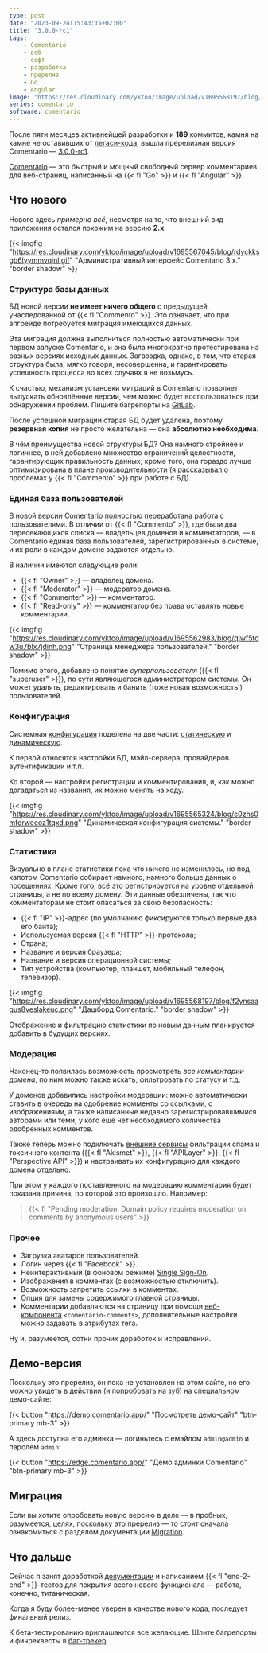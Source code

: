 ```yaml
---
type: post
date: "2023-09-24T15:43:15+02:00"
title: "3.0.0-rc1"
tags:
    - Comentario
    - веб
    - софт
    - разработка
    - пререлиз
    - Go
    - Angular
image: "https://res.cloudinary.com/yktoo/image/upload/v1695568197/blog/f2ynsaagus8veslakeuc.png"
series: comentario
software: comentario
---
```


После пяти месяцев активнейшей разработки и **189** коммитов, камня на камне не оставивших от [легаси-кода](0862), вышла пререлизная версия Comentario — [3.0.0-rc1](https://gitlab.com/comentario/comentario/-/releases/v3.0.0-rc1). 

[Comentario](/software/comentario) — это быстрый и мощный свободный сервер комментариев для веб-страниц, написанный на {{< fl "Go" >}} и {{< fl "Angular" >}}.

## Что нового

<!--more-->

Нового здесь *примерно всё*, несмотря на то, что внешний вид приложения остался похожим на версию **2.x**.

{{< imgfig "https://res.cloudinary.com/yktoo/image/upload/v1695567045/blog/rdyckksgb6lyymmvqjnl.gif" "Административный интерфейс Comentario 3.x." "border shadow" >}}

### Структура базы данных

БД новой версии **не имеет ничего общего** с предыдущей, унаследованной от {{< fl "Commento" >}}. Это означает, что при апгрейде потребуется миграция имеющихся данных.

Эта миграция должна выполниться полностью автоматически при первом запуске Comentario, и она была многократно протестирована на разных версиях исходных данных. Загвоздка, однако, в том, что старая структура была, мягко говоря, несовершенна, и гарантировать успешность процесса во всех случаях я не возьмусь.

К счастью, механизм установки миграций в Comentario позволяет выпускать обновлённые версии, чем можно будет воспользоваться при обнаружении проблем. Пишите багрепорты на [GitLab](https://gitlab.com/comentario/comentario/-/issues).

После успешной миграции старая БД будет удалена, поэтому **резервная копия** не просто желательна — она **абсолютно необходима**.

В чём преимущества новой структуры БД? Она намного стройнее и логичнее, в ней добавлено множество ограничений целостности, гарантирующих правильность данных; кроме того, она гораздо лучше оптимизирована в плане производительности (я [рассказывал](0862) о проблемах у {{< fl "Commento" >}} при работе с БД).

### Единая база пользователей

В новой версии Comentario полностью переработана работа с пользователями. В отличии от {{< fl "Commento" >}}, где были два пересекающихся списка — владельцев доменов и комментаторов, — в Comentario единая база пользователей, зарегистрированных в системе, и их роли в каждом домене задаются отдельно.

В наличии имеются следующие роли:

* {{< fl "Owner" >}} — владелец домена.
* {{< fl "Moderator" >}} — модератор домена.
* {{< fl "Commenter" >}} — комментатор.
* {{< fl "Read-only" >}} — комментатор без права оставлять новые комментарии.

{{< imgfig "https://res.cloudinary.com/yktoo/image/upload/v1695562983/blog/qiwf5tdw3u7blx7jdinh.png" "Страница менеджера пользователей." "border shadow" >}}

Помимо этого, добавлено понятие *суперпользователя* ({{< fl "superuser" >}}), по сути являющегося администратором системы. Он может удалять, редактировать и банить (тоже новая возможность!) пользователей.

### Конфигурация

Системная [конфигурация](https://edge.docs.comentario.app/en/configuration/) поделена на две части: [статическую](https://edge.docs.comentario.app/en/configuration/backend/static/) и [динамическую](https://edge.docs.comentario.app/en/configuration/backend/dynamic/).

К первой относятся настройки БД, мэйл-сервера, провайдеров аутентификации и т.п.

Ко второй — настройки регистрации и комментирования, и, как можно догадаться из названия, их можно менять на ходу.

{{< imgfig "https://res.cloudinary.com/yktoo/image/upload/v1695565324/blog/c0zhs0mforweeoz1tqxd.png" "Динамическая конфигурация системы." "border shadow" >}}

### Статистика

Визуально в плане статистики пока что ничего не изменилось, но под капотом Comentario собирает намного, намного больше данных о посещениях. Кроме того, всё это регистрируется на уровне отдельной страницы, а не по всему домену. Эти данные обезличены, так что комментаторам не стоит опасаться за свою безопасность:

* {{< fl "IP" >}}-адрес (по умолчанию фиксируются только первые два его байта);
* Используемая версия {{< fl "HTTP" >}}-протокола;
* Страна;
* Название и версия браузера;
* Название и версия операционной системы;
* Тип устройства (компьютер, планшет, мобильный телефон, телевизор).

{{< imgfig "https://res.cloudinary.com/yktoo/image/upload/v1695568197/blog/f2ynsaagus8veslakeuc.png" "Дашборд Comentario." "border shadow" >}}

Отображение и фильтрацию статистики по новым данным планируется добавить в будущих версиях.

### Модерация

Наконец-то появилась возможность просмотреть *все комментарии домена*, по ним можно также искать, фильтровать по статусу и т.д.

У доменов добавились настройки модерации: можно автоматически ставить в очередь на одобрение комменты со ссылками, с изображениями, а также написанные недавно зарегистрировавшимися авторами или теми, у кого ещё нет необходимого количества одобренных комментов.

Также теперь можно подключать [внешние сервисы](https://edge.docs.comentario.app/en/configuration/frontend/domain/extensions/) фильтрации спама и токсичного контента ({{< fl "Akismet" >}}, {{< fl "APILayer" >}}, {{< fl "Perspective API" >}}) и настраивать их конфигурацию для каждого домена отдельно.

При этом у каждого поставленного на модерацию комментария будет показана причина, по которой это произошло. Например:

> {{< fl "Pending moderation: Domain policy requires moderation on comments by anonymous users" >}}

### Прочее

* Загрузка аватаров пользователей.
* Логин через {{< fl "Facebook" >}}.
* Неинтерактивный (в фоновом режиме) [Single Sign-On](https://edge.docs.comentario.app/en/configuration/frontend/domain/authentication/sso/).
* Изображения в комментах (с возможностью отключить).
* Возможность запретить ссылки в комментах.
* Опция для замены содержимого главной страницы.
* Комментарии добавляются на страницу при помощи [веб-компонента](https://edge.docs.comentario.app/en/configuration/embedding/comments-tag/) `<comentario-comments>`, дополнительные настройки можно задавать в атрибутах тега.

Ну и, разумеется, сотни прочих доработок и исправлений.

## Демо-версия

Поскольку это пререлиз, он пока не установлен на этом сайте, но его можно увидеть в действии (и попробовать на зуб) на специальном демо-сайте:

{{< button "https://demo.comentario.app/" "Посмотреть демо-сайт" "btn-primary mb-3" >}}

А здесь доступна его админка — логиньтесь с емэйлом `admin@admin` и паролем `admin`:

{{< button "https://edge.comentario.app/" "Демо админки Comentario" "btn-primary mb-3" >}}

## Миграция

Если вы хотите опробовать новую версию в деле — в пробных, разумеется, целях, поскольку это пререлиз — то стоит сначала ознакомиться с разделом документации [Migration](https://edge.docs.comentario.app/en/installation/migration/).

## Что дальше

Сейчас я занят доработкой [документации](https://edge.docs.comentario.app/) и написанием {{< fl "end-2-end" >}}-тестов для покрытия всего нового функционала — работа, конечно, титаническая.

Когда я буду более-менее уверен в качестве нового кода, последует финальный релиз.

К бета-тестированию приглашаются все желающие. Шлите багрепорты и фичреквесты в [баг-трекер](https://gitlab.com/comentario/comentario/-/issues).
